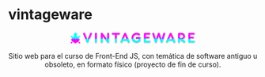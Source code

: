 # vintageware

<div style="text-align: center;">
    <img src="https://github.com/jmp-software/vintageware/blob/proyecto-final/assets/art/header_readme.png" alt="Image" style="width: 50%;" />
    <p>Sitio web para el curso de Front-End JS, con temática de software antiguo u obsoleto, en formato físico (proyecto de fin de curso).</p>
</div>
